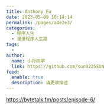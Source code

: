 ```yaml
---
title: Anthony Fu
date: 2023-05-09 10:14:14
permalink: /pages/a4e2e3/
categories:
  - 程序人生
  - 漫漫程序人生路
tags:
  - 
author: 
  name: 小孙同学
  link: https://github.com/sun0225SUN
feed: 
  enable: true
  description: 请更改描述
---
```


https://bytetalk.fm/posts/episode-6/